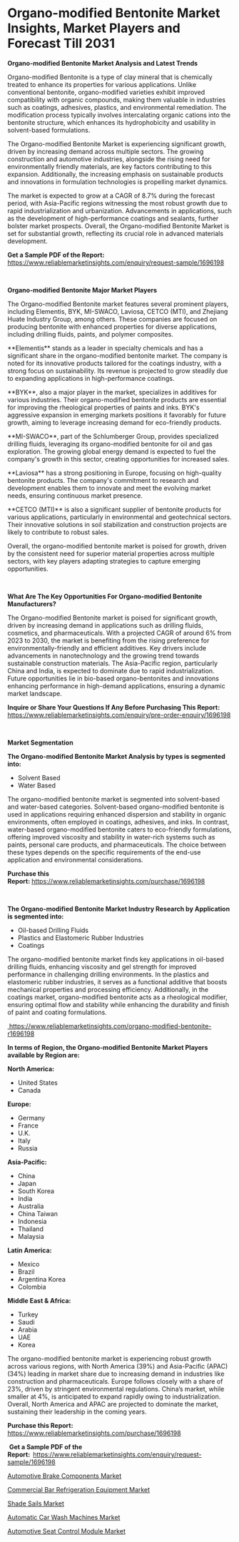 <p><h1>Organo-modified Bentonite Market Insights, Market Players and Forecast Till 2031</h1></p><p><strong>Organo-modified Bentonite Market Analysis and Latest Trends</strong></p>
<p><p>Organo-modified Bentonite is a type of clay mineral that is chemically treated to enhance its properties for various applications. Unlike conventional bentonite, organo-modified varieties exhibit improved compatibility with organic compounds, making them valuable in industries such as coatings, adhesives, plastics, and environmental remediation. The modification process typically involves intercalating organic cations into the bentonite structure, which enhances its hydrophobicity and usability in solvent-based formulations.</p><p>The Organo-modified Bentonite Market is experiencing significant growth, driven by increasing demand across multiple sectors. The growing construction and automotive industries, alongside the rising need for environmentally friendly materials, are key factors contributing to this expansion. Additionally, the increasing emphasis on sustainable products and innovations in formulation technologies is propelling market dynamics. </p><p>The market is expected to grow at a CAGR of 8.7% during the forecast period, with Asia-Pacific regions witnessing the most robust growth due to rapid industrialization and urbanization. Advancements in applications, such as the development of high-performance coatings and sealants, further bolster market prospects. Overall, the Organo-modified Bentonite Market is set for substantial growth, reflecting its crucial role in advanced materials development.</p></p>
<p><strong>Get a Sample PDF of the Report:&nbsp;</strong> <a href="https://www.reliablemarketinsights.com/enquiry/request-sample/1696198?utm_campaign=1331&utm_medium=2&utm_source=Github&utm_content=ia&utm_term=19102024&utm_id=organo-modified-bentonite">https://www.reliablemarketinsights.com/enquiry/request-sample/1696198</a></p>
<p>&nbsp;</p>
<p><strong>Organo-modified Bentonite Major Market Players</strong></p>
<p><p>The Organo-modified Bentonite market features several prominent players, including Elementis, BYK, MI-SWACO, Laviosa, CETCO (MTI), and Zhejiang Huate Industry Group, among others. These companies are focused on producing bentonite with enhanced properties for diverse applications, including drilling fluids, paints, and polymer composites.</p><p>**Elementis** stands as a leader in specialty chemicals and has a significant share in the organo-modified bentonite market. The company is noted for its innovative products tailored for the coatings industry, with a strong focus on sustainability. Its revenue is projected to grow steadily due to expanding applications in high-performance coatings.</p><p>**BYK**, also a major player in the market, specializes in additives for various industries. Their organo-modified bentonite products are essential for improving the rheological properties of paints and inks. BYK's aggressive expansion in emerging markets positions it favorably for future growth, aiming to leverage increasing demand for eco-friendly products.</p><p>**MI-SWACO**, part of the Schlumberger Group, provides specialized drilling fluids, leveraging its organo-modified bentonite for oil and gas exploration. The growing global energy demand is expected to fuel the company's growth in this sector, creating opportunities for increased sales.</p><p>**Laviosa** has a strong positioning in Europe, focusing on high-quality bentonite products. The company's commitment to research and development enables them to innovate and meet the evolving market needs, ensuring continuous market presence.</p><p>**CETCO (MTI)** is also a significant supplier of bentonite products for various applications, particularly in environmental and geotechnical sectors. Their innovative solutions in soil stabilization and construction projects are likely to contribute to robust sales.</p><p>Overall, the organo-modified bentonite market is poised for growth, driven by the consistent need for superior material properties across multiple sectors, with key players adapting strategies to capture emerging opportunities.</p></p>
<p>&nbsp;</p>
<p><strong>What Are The Key Opportunities For Organo-modified Bentonite Manufacturers?</strong></p>
<p><p>The Organo-modified Bentonite market is poised for significant growth, driven by increasing demand in applications such as drilling fluids, cosmetics, and pharmaceuticals. With a projected CAGR of around 6% from 2023 to 2030, the market is benefiting from the rising preference for environmentally-friendly and efficient additives. Key drivers include advancements in nanotechnology and the growing trend towards sustainable construction materials. The Asia-Pacific region, particularly China and India, is expected to dominate due to rapid industrialization. Future opportunities lie in bio-based organo-bentonites and innovations enhancing performance in high-demand applications, ensuring a dynamic market landscape.</p></p>
<p><strong>Inquire or Share Your Questions If Any Before Purchasing This Report:</strong> <a href="https://www.reliablemarketinsights.com/enquiry/pre-order-enquiry/1696198?utm_campaign=1331&utm_medium=2&utm_source=Github&utm_content=ia&utm_term=19102024&utm_id=organo-modified-bentonite">https://www.reliablemarketinsights.com/enquiry/pre-order-enquiry/1696198</a></p>
<p>&nbsp;</p>
<p><strong>Market Segmentation</strong></p>
<p><strong>The Organo-modified Bentonite Market Analysis by types is segmented into:</strong></p>
<p><ul><li>Solvent Based</li><li>Water Based</li></ul></p>
<p><p>The organo-modified bentonite market is segmented into solvent-based and water-based categories. Solvent-based organo-modified bentonite is used in applications requiring enhanced dispersion and stability in organic environments, often employed in coatings, adhesives, and inks. In contrast, water-based organo-modified bentonite caters to eco-friendly formulations, offering improved viscosity and stability in water-rich systems such as paints, personal care products, and pharmaceuticals. The choice between these types depends on the specific requirements of the end-use application and environmental considerations.</p></p>
<p><strong>Purchase this Report:&nbsp;</strong><a href="https://www.reliablemarketinsights.com/purchase/1696198?utm_campaign=1331&utm_medium=2&utm_source=Github&utm_content=ia&utm_term=19102024&utm_id=organo-modified-bentonite">https://www.reliablemarketinsights.com/purchase/1696198</a></p>
<p>&nbsp;</p>
<p><strong>The Organo-modified Bentonite Market Industry Research by Application is segmented into:</strong></p>
<p><ul><li>Oil-based Drilling Fluids</li><li>Plastics and Elastomeric Rubber Industries</li><li>Coatings</li></ul></p>
<p><p>The organo-modified bentonite market finds key applications in oil-based drilling fluids, enhancing viscosity and gel strength for improved performance in challenging drilling environments. In the plastics and elastomeric rubber industries, it serves as a functional additive that boosts mechanical properties and processing efficiency. Additionally, in the coatings market, organo-modified bentonite acts as a rheological modifier, ensuring optimal flow and stability while enhancing the durability and finish of paint and coating formulations.</p></p>
<p><a href="https://www.reliablemarketinsights.com/organo-modified-bentonite-r1696198?utm_campaign=1331&utm_medium=2&utm_source=Github&utm_content=ia&utm_term=19102024&utm_id=organo-modified-bentonite">&nbsp;https://www.reliablemarketinsights.com/organo-modified-bentonite-r1696198</a></p>
<p><strong>In terms of Region, the Organo-modified Bentonite Market Players available by Region are:</strong></p>
<p>
    <p> <strong> North America: </strong>
        <ul>
            <li>United States</li>
            <li>Canada</li>
        </ul>
        </p> 
    <p> <strong> Europe: </strong>
        <ul>
            <li>Germany</li>
            <li>France</li>
            <li>U.K.</li>
            <li>Italy</li>
            <li>Russia</li>
        </ul>
        </p> 
    <p> <strong> Asia-Pacific: </strong>
        <ul>
            <li>China</li>
            <li>Japan</li>
            <li>South Korea</li>
            <li>India</li>
            <li>Australia</li>
            <li>China Taiwan</li>
            <li>Indonesia</li>
            <li>Thailand</li>
            <li>Malaysia</li>
        </ul>
        </p> 
    <p> <strong> Latin America: </strong>
        <ul>
            <li>Mexico</li>
            <li>Brazil</li>
            <li>Argentina Korea</li>
            <li>Colombia</li>
        </ul>
        </p> 
    <p> <strong> Middle East & Africa: </strong>
        <ul>
            <li>Turkey</li>
            <li>Saudi</li>
            <li>Arabia</li>
            <li>UAE</li>
            <li>Korea</li>
        </ul>
    </p>
    </p>
<p><p>The organo-modified bentonite market is experiencing robust growth across various regions, with North America (39%) and Asia-Pacific (APAC) (34%) leading in market share due to increasing demand in industries like construction and pharmaceuticals. Europe follows closely with a share of 23%, driven by stringent environmental regulations. China’s market, while smaller at 4%, is anticipated to expand rapidly owing to industrialization. Overall, North America and APAC are projected to dominate the market, sustaining their leadership in the coming years.</p></p>
<p><strong>Purchase this Report: </strong><a href="https://www.reliablemarketinsights.com/purchase/1696198?utm_campaign=1331&utm_medium=2&utm_source=Github&utm_content=ia&utm_term=19102024&utm_id=organo-modified-bentonite">https://www.reliablemarketinsights.com/purchase/1696198</a></p>
<p>&nbsp;<strong>Get a Sample PDF of the Report:&nbsp;&nbsp;</strong><a href="https://www.reliablemarketinsights.com/enquiry/request-sample/1696198?utm_campaign=1331&utm_medium=2&utm_source=Github&utm_content=ia&utm_term=19102024&utm_id=organo-modified-bentonite">https://www.reliablemarketinsights.com/enquiry/request-sample/1696198</a></p>
<p><strong></strong></p>
<p><p><a href="https://www.linkedin.com/pulse/sustainability-trends-automotive-brake-components-industry-market-caede?utm_campaign=1331&utm_medium=2&utm_source=Github&utm_content=ia&utm_term=19102024&utm_id=organo-modified-bentonite">Automotive Brake Components Market</a></p><p><a href="https://www.linkedin.com/pulse/commercial-bar-refrigeration-equipment-market-outlook-complete-gy8he?utm_campaign=1331&utm_medium=2&utm_source=Github&utm_content=ia&utm_term=19102024&utm_id=organo-modified-bentonite">Commercial Bar Refrigeration Equipment Market</a></p><p><a href="https://www.linkedin.com/pulse/global-shade-sails-industry-analysis-share-growth-trends-forecast-na0se?utm_campaign=1331&utm_medium=2&utm_source=Github&utm_content=ia&utm_term=19102024&utm_id=organo-modified-bentonite">Shade Sails Market</a></p><p><a href="https://www.linkedin.com/pulse/global-automatic-car-wash-machines-industry-analysis-share-vezce?utm_campaign=1331&utm_medium=2&utm_source=Github&utm_content=ia&utm_term=19102024&utm_id=organo-modified-bentonite">Automatic Car Wash Machines Market</a></p><p><a href="https://www.linkedin.com/pulse/analyzing-global-automotive-seat-control-module-market-growth-prospects-7ap5e?utm_campaign=1331&utm_medium=2&utm_source=Github&utm_content=ia&utm_term=19102024&utm_id=organo-modified-bentonite">Automotive Seat Control Module Market</a></p></p>